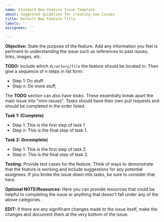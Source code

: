 ```yaml
---
name: Standard New Feature Issue Template
about: Suggested guideline for creating new issues
title: Default New Feature Title
labels: ''
assignees: ''

---
```


**Objective:**
State the purpose of the feature. Add any information you feel is pertinent to understanding the issue such as references to past issues, links, images, etc.

**TODO:**
Include which `directory/file` the feature should be located in. Then give a sequence of _n_ steps in list form: 

- Step 1: Do stuff.
- Step _n_: Do more stuff,

The **TODO** section can also have _tasks_. These essentially break apart the main issue into "mini-issues". Tasks should have their own pull requests and should be completed in the order listed.

**Task 1: (Complete)**
- Step 1: This is the first step of task 1.
- Step _n_: This is the final step of task 1.

**Task 2: (Incomplete)**
- Step 1: This is the first step of task 2.
- Step _n_: This is the final step of task 2.

**Testing:**
Provide test cases for the feature. Think of ways to demonstrate that the feature is working and include suggestions for any potential assignees. If you broke the issue down into tasks, be sure to consider that here.

**Optional NOTE/Resources:**
Here you can provide resources that could be helpful to completing the issue or anything that doesn't fall under any of the above categories .

**EDIT:** If there are any significant changes made to the issue itself, make the changes and document them at the very bottom of the issue.
